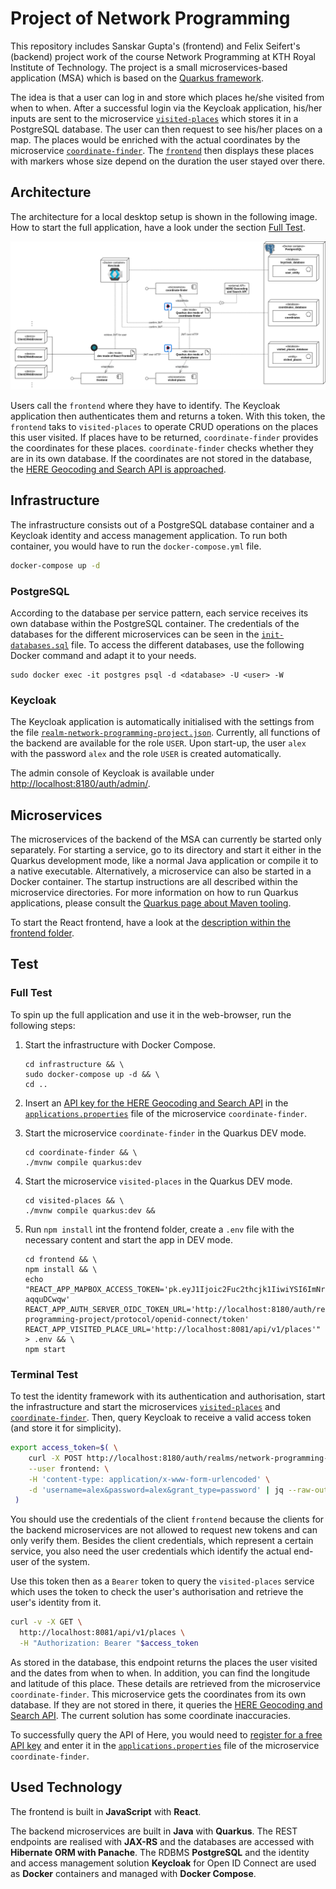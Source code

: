 # Project of Network Programming

This repository includes Sanskar Gupta's (frontend) and Felix Seifert's (backend) project work of the course Network 
Programming at KTH Royal Institute of Technology. The project is a small microservices-based application (MSA) which is 
based on the [Quarkus framework](https://quarkus.io/).

The idea is that a user can log in and store which places he/she visited from when to when. After a successful login 
via the Keycloak application, his/her inputs are sent to the microservice [`visited-places`](visited-places) which 
stores it in a PostgreSQL database. The user can then request to see his/her places on a map. The places would be 
enriched with the actual coordinates by the microservice [`coordinate-finder`](coordinate-finder). The 
[`frontend`](frontend) then displays these places with markers whose size depend on the duration the user stayed over 
there.

## Architecture

The architecture for a local desktop setup is shown in the following image. How to start the full application, have 
a look under the section [Full Test](#full-test).

![Architecture](architecture.png)

Users call the `frontend` where they have to identify. The Keycloak application then authenticates them and returns 
a token. With this token, the `frontend` taks to `visited-places` to operate CRUD operations on the places this user 
visited. If places have to be returned, `coordinate-finder` provides the coordinates for these places. 
`coordinate-finder` checks whether they are in its own database. If the coordinates are not stored in the database, 
the [HERE Geocoding and Search API is approached](https://developer.here.com/documentation/geocoding-search-api/dev_guide/index.html).

## Infrastructure

The infrastructure consists out of a PostgreSQL database container and a Keycloak identity and access management
application. To run both container, you would have to run the `docker-compose.yml` file.

```bash
docker-compose up -d
```

### PostgreSQL

According to the database per service pattern, each service receives its own database within the PostgreSQL container. 
The credentials of the databases for the different microservices can be seen in the 
[`init-databases.sql`](infrastructure/postgres/init-databases.sql) file. To access the different databases, use the 
following Docker command and adapt it to your needs.

```
sudo docker exec -it postgres psql -d <database> -U <user> -W
```

### Keycloak

The Keycloak application is automatically initialised with the settings from the file 
[`realm-network-programming-project.json`](infrastructure/keycloak/realm-network-programming-project.json). Currently, 
all functions of the backend are available for the role `USER`. Upon start-up, the user `alex` with the password `alex` 
and the role `USER` is created automatically.

The admin console of Keycloak is available under [http://localhost:8180/auth/admin/](http://localhost:8180/auth/admin/).

## Microservices

The microservices of the backend of the MSA can currently be started only separately. For starting a service, go to its 
directory and start it either in the Quarkus development mode, like a normal Java application or compile it to a native 
executable. Alternatively, a microservice can also be started in a Docker container. The startup instructions are all 
described within the microservice directories. For more information on how to run Quarkus applications, please consult 
the [Quarkus page about Maven tooling](https://quarkus.io/guides/maven-tooling.html).

To start the React frontend, have a look at the [description within the frontend folder](frontend).

## Test

### Full Test

To spin up the full application and use it in the web-browser, run the following steps:

1. Start the infrastructure with Docker Compose.
    ```
    cd infrastructure && \
    sudo docker-compose up -d && \
    cd ..
    ```

2. Insert an [API key for the HERE Geocoding and Search API](https://developer.here.com/sign-up) in the 
   [`applications.properties`](coordinate-finder/src/main/resources/application.properties) file of the microservice 
   `coordinate-finder`.
   
3. Start the microservice `coordinate-finder` in the Quarkus DEV mode.
    ```
    cd coordinate-finder && \
    ./mvnw compile quarkus:dev
    ```

4. Start the microservice `visited-places` in the Quarkus DEV mode.
    ```
    cd visited-places && \
    ./mvnw compile quarkus:dev &&
    ```

5. Run `npm install` int the frontend folder, create a `.env` file with the necessary content and start the app in 
   DEV mode.
   ```
   cd frontend && \
   npm install && \
   echo "REACT_APP_MAPBOX_ACCESS_TOKEN='pk.eyJ1Ijoic2Fuc2thcjk1IiwiYSI6ImNraml5dWo5ZDJtZDkydnNjdWtscXZxNm0ifQ.cb8o0SXu2SJY-aqquDCwqw'
   REACT_APP_AUTH_SERVER_OIDC_TOKEN_URL='http://localhost:8180/auth/realms/network-programming-project/protocol/openid-connect/token'
   REACT_APP_VISITED_PLACE_URL='http://localhost:8081/api/v1/places'" > .env && \
   npm start
   ```

### Terminal Test

To test the identity framework with its authentication and authorisation, start the infrastructure and start the 
microservices [`visited-places`](visited-places) and [`coordinate-finder`](coordinate-finder). Then, query Keycloak to 
receive a valid access token (and store it for simplicity). 

```bash
export access_token=$( \
    curl -X POST http://localhost:8180/auth/realms/network-programming-project/protocol/openid-connect/token \
    --user frontend: \
    -H 'content-type: application/x-www-form-urlencoded' \
    -d 'username=alex&password=alex&grant_type=password' | jq --raw-output '.access_token' \
 )
```

You should use the credentials of the client `frontend` because the clients for the backend microservices are not 
allowed to request new tokens and can only verify them. Besides the client credentials, which represent a certain 
service, you also need the user credentials which identify the actual end-user of the system.

Use this token then as a `Bearer` token to query the `visited-places` service which uses the token to check the user's 
authorisation and retrieve the user's identity from it.

```bash
curl -v -X GET \
  http://localhost:8081/api/v1/places \
  -H "Authorization: Bearer "$access_token
```

As stored in the database, this endpoint returns the places the user visited and the dates from when to when. 
In addition, you can find the longitude and latitude of this place. These details are retrieved from the microservice 
`coordinate-finder`. This microservice gets the coordinates from its own database. If they are not stored in there, it 
queries the [HERE Geocoding and Search API](https://developer.here.com/documentation/geocoding-search-api/dev_guide/topics/endpoint-geocode-brief.html). 
The current solution has some coordinate inaccuracies.

To successfully query the API of Here, you would need to [register for a free API key](https://developer.here.com/sign-up) 
and enter it in the [`applications.properties`](coordinate-finder/src/main/resources/application.properties) file of the
microservice `coordinate-finder`.

## Used Technology

The frontend is built in **JavaScript** with **React**. 

The backend microservices are built in **Java** with **Quarkus**. The REST endpoints are realised with **JAX-RS** and 
the databases are accessed with **Hibernate ORM with Panache**. The RDBMS **PostgreSQL** and the identity and access 
management solution **Keycloak** for Open ID Connect are used as **Docker** containers and managed with 
**Docker Compose**.
